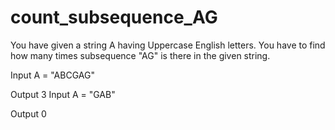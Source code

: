 # count_subsequence_AG

You have given a string A having Uppercase English letters.
You have to find how many times subsequence "AG" is there in the given string.


Input
A = "ABCGAG"

Output
3
Input
A = "GAB"

Output
0
